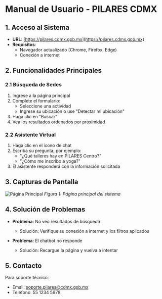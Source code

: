 # Manual de Usuario - PILARES CDMX

## 1. Acceso al Sistema
- **URL**: [https://pilares.cdmx.gob.mx](https://pilares.cdmx.gob.mx)
- **Requisitos**:
  - Navegador actualizado (Chrome, Firefox, Edge)
  - Conexión a internet

## 2. Funcionalidades Principales

### 2.1 Búsqueda de Sedes
1. Ingrese a la página principal
2. Complete el formulario:
   - Seleccione una actividad
   - Ingrese su ubicación o use "Detectar mi ubicación"
3. Haga clic en "Buscar"
4. Vea los resultados ordenados por proximidad

### 2.2 Asistente Virtual
1. Haga clic en el ícono de chat
2. Escriba su pregunta, por ejemplo:
   - "¿Qué talleres hay en PILARES Centro?"
   - "¿Cómo me inscribo a yoga?"
3. El asistente responderá con la información solicitada

## 3. Capturas de Pantalla

![Página Principal](images/main-screen.png)
*Figura 1: Página principal del sistema*

## 4. Solución de Problemas
- **Problema**: No veo resultados de búsqueda
  - Solución: Verifique su conexión a internet y los filtros aplicados

- **Problema**: El chatbot no responde
  - Solución: Recargue la página y vuelva a intentar

## 5. Contacto
Para soporte técnico:
- Email: soporte.pilares@cdmx.gob.mx
- Teléfono: 55 1234 5678
